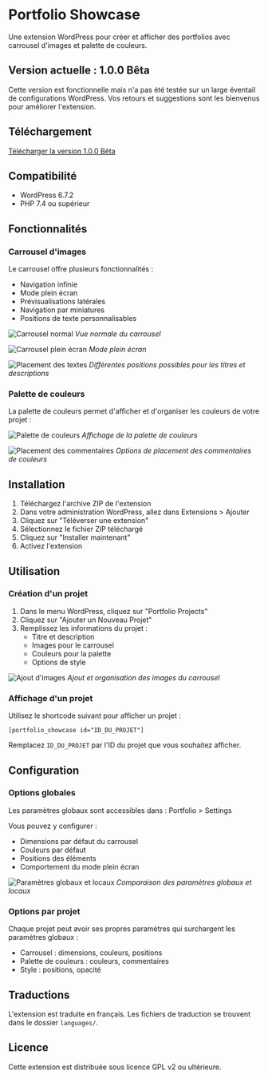 # Portfolio Showcase

Une extension WordPress pour créer et afficher des portfolios avec carrousel d'images et palette de couleurs.

## Version actuelle : 1.0.0 Bêta

Cette version est fonctionnelle mais n'a pas été testée sur un large éventail de configurations WordPress. Vos retours et suggestions sont les bienvenus pour améliorer l'extension.

## Téléchargement

[Télécharger la version 1.0.0 Bêta](https://github.com/SamGoodwater/portfolio-showcase-WP/blob/main/portfolio-showcase.zip)

## Compatibilité

- WordPress 6.7.2
- PHP 7.4 ou supérieur

## Fonctionnalités

### Carrousel d'images

Le carrousel offre plusieurs fonctionnalités :
- Navigation infinie
- Mode plein écran
- Prévisualisations latérales
- Navigation par miniatures
- Positions de texte personnalisables

![Carrousel normal](img/carousel.png)
*Vue normale du carrousel*

![Carrousel plein écran](img/carousel-fullscreen.png)
*Mode plein écran*

![Placement des textes](img/placement-carousel.png)
*Différentes positions possibles pour les titres et descriptions*

### Palette de couleurs

La palette de couleurs permet d'afficher et d'organiser les couleurs de votre projet :

![Palette de couleurs](img/palette.png)
*Affichage de la palette de couleurs*

![Placement des commentaires](img/placement-palette.png)
*Options de placement des commentaires de couleurs*

## Installation

1. Téléchargez l'archive ZIP de l'extension
2. Dans votre administration WordPress, allez dans Extensions > Ajouter
3. Cliquez sur "Téléverser une extension"
4. Sélectionnez le fichier ZIP téléchargé
5. Cliquez sur "Installer maintenant"
6. Activez l'extension

## Utilisation

### Création d'un projet

1. Dans le menu WordPress, cliquez sur "Portfolio Projects"
2. Cliquez sur "Ajouter un Nouveau Projet"
3. Remplissez les informations du projet :
   - Titre et description
   - Images pour le carrousel
   - Couleurs pour la palette
   - Options de style

![Ajout d'images](img/carousel-drop-img-admin.png)
*Ajout et organisation des images du carrousel*

### Affichage d'un projet

Utilisez le shortcode suivant pour afficher un projet :

```
[portfolio_showcase id="ID_DU_PROJET"]
```

Remplacez `ID_DU_PROJET` par l'ID du projet que vous souhaitez afficher.

## Configuration

### Options globales

Les paramètres globaux sont accessibles dans :
Portfolio > Settings

Vous pouvez y configurer :
- Dimensions par défaut du carrousel
- Couleurs par défaut
- Positions des éléments
- Comportement du mode plein écran

![Paramètres globaux et locaux](img/local-vs-global-settings-admin.png)
*Comparaison des paramètres globaux et locaux*

### Options par projet

Chaque projet peut avoir ses propres paramètres qui surchargent les paramètres globaux :
- Carrousel : dimensions, couleurs, positions
- Palette de couleurs : couleurs, commentaires
- Style : positions, opacité

## Traductions

L'extension est traduite en français. Les fichiers de traduction se trouvent dans le dossier `languages/`.

## Licence

Cette extension est distribuée sous licence GPL v2 ou ultérieure. 